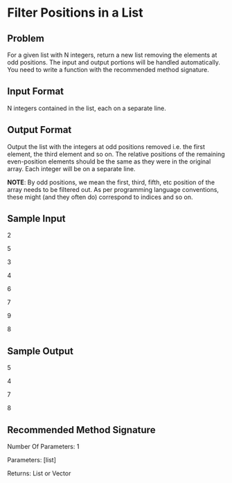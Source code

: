 # Filter Positions in a List

## Problem
For a given list with N integers, return a new list removing the elements at odd positions. The input and output portions will be handled automatically. You need to write a function with the recommended method signature.

## Input Format
N integers contained in the list, each on a separate line.

## Output Format
Output the list with the integers at odd positions removed i.e. the first element, the third element and so on. The relative positions of the remaining even-position elements should be the same as they were in the original array. Each integer will be on a separate line.

**NOTE**: By odd positions, we mean the first, third, fifth, etc position of the array needs to be filtered out. As per programming language conventions, these might (and they often do) correspond to indices  and so on.

## Sample Input
2

5

3

4

6

7

9

8

## Sample Output
5

4

7

8

## Recommended Method Signature
Number Of Parameters: 1

Parameters: [list]

Returns: List or Vector
